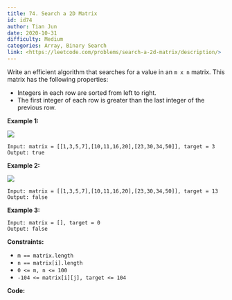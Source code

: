 ```yaml
---
title: 74. Search a 2D Matrix
id: id74
author: Tian Jun
date: 2020-10-31
difficulty: Medium
categories: Array, Binary Search
link: <https://leetcode.com/problems/search-a-2d-matrix/description/>
---
```


Write an efficient algorithm that searches for a value in an `m x n` matrix.
This matrix has the following properties:

  * Integers in each row are sorted from left to right.
  * The first integer of each row is greater than the last integer of the previous row.



**Example 1:**

![](https://assets.leetcode.com/uploads/2020/10/05/mat.jpg)
            
	Input: matrix = [[1,3,5,7],[10,11,16,20],[23,30,34,50]], target = 3    
	Output: true    

**Example 2:**

![](https://assets.leetcode.com/uploads/2020/10/05/mat2.jpg)
            
	Input: matrix = [[1,3,5,7],[10,11,16,20],[23,30,34,50]], target = 13    
	Output: false    

**Example 3:**
            
	Input: matrix = [], target = 0    
	Output: false    



**Constraints:**

  * `m == matrix.length`
  * `n == matrix[i].length`
  * `0 <= m, n <= 100`
  * `-104 <= matrix[i][j], target <= 104`


**Code:**
